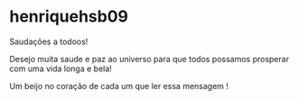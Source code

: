 # henriquehsb09
Saudações a todoos!

Desejo muita saude e paz ao universo para que todos possamos prosperar com uma vida longa e bela!

Um beijo no coração de cada um que ler essa mensagem !
